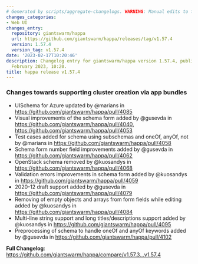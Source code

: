 ```yaml
---
# Generated by scripts/aggregate-changelogs. WARNING: Manual edits to this files will be overwritten.
changes_categories:
- Web UI
changes_entry:
  repository: giantswarm/happa
  url: https://github.com/giantswarm/happa/releases/tag/v1.57.4
  version: 1.57.4
  version_tag: v1.57.4
date: '2023-02-17T10:20:46'
description: Changelog entry for giantswarm/happa version 1.57.4, published on 17
  February 2023, 10:20.
title: happa release v1.57.4
---
```


### Changes towards supporting cluster creation via app bundles

* UISchema for Azure updated by @marians in https://github.com/giantswarm/happa/pull/4085
* Visual improvements of the schema form added by @gusevda in https://github.com/giantswarm/happa/pull/4040, https://github.com/giantswarm/happa/pull/4053
* Test cases added for schema using subschemas and oneOf, anyOf, not by @marians in https://github.com/giantswarm/happa/pull/4058
* Schema form number field improvements added by @gusevda in https://github.com/giantswarm/happa/pull/4062
* OpenStack schema removed by @kuosandys in https://github.com/giantswarm/happa/pull/4068
* Validation errors improvements in schema form added by @kuosandys in https://github.com/giantswarm/happa/pull/4059
* 2020-12 draft support added by @gusevda in https://github.com/giantswarm/happa/pull/4079
* Removing of empty objects and arrays from form fields while editing added by @kuosandys in https://github.com/giantswarm/happa/pull/4084
* Multi-line string support and long titles/descriptions support added by @kuosandys in https://github.com/giantswarm/happa/pull/4095
* Preprocessing of schema to handle oneOf and anyOf keywords added by @gusevda in https://github.com/giantswarm/happa/pull/4102


**Full Changelog**: https://github.com/giantswarm/happa/compare/v1.57.3...v1.57.4

